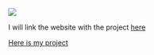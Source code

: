 ![](http://gulf-insider-i35ch33zpu3sxik.stackpathdns.com/wp-content/uploads/2017/05/Economic-Recession.jpg)

I will link the website with the project [here](https://marissareuther.github.io/Stat_184_Final_Project/)

[Here is my project](https://rawgit.com/marissareuther/Stat_184_Final_Project/master/R_Markdown.html)
